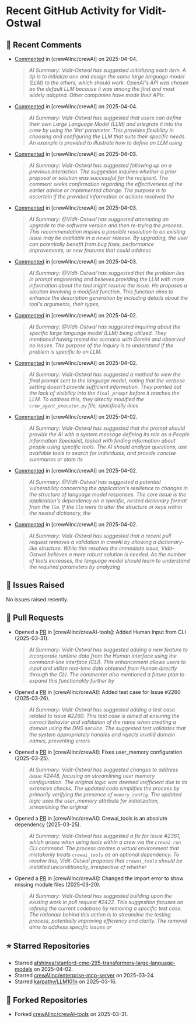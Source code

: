 # Recent GitHub Activity for Vidit-Ostwal

## 💬 Recent Comments
- [Commented](https://github.com/crewAIInc/crewAI/issues/2517#issuecomment-2779055100) in [crewAIInc/crewAI] on 2025-04-04.
  > *AI Summary: Vidit-Ostwal has suggested initializing each item. A tip is to initialize one and assign the same large language model (LLM) to the others, which should work. OpenAI's API was chosen as the default LLM because it was among the first and most widely adopted. Other companies have made their APIs*
- [Commented](https://github.com/crewAIInc/crewAI/issues/2517#issuecomment-2778410185) in [crewAIInc/crewAI] on 2025-04-04.
  > *AI Summary: Vidit-Ostwal has suggested that users can define their own Large Language Model (LLM) and integrate it into the crew by using the 'llm' parameter. This provides flexibility in choosing and configuring the LLM that suits their specific needs. An example is provided to illustrate how to define an LLM using*
- [Commented](https://github.com/crewAIInc/crewAI/issues/2288#issuecomment-2776559533) in [crewAIInc/crewAI] on 2025-04-03.
  > *AI Summary: Vidit-Ostwal has suggested following up on a previous interaction. The suggestion inquires whether a prior proposal or solution was successful for the recipient. The comment seeks confirmation regarding the effectiveness of the earlier advice or implemented change. The purpose is to ascertain if the provided information or actions resolved the*
- [Commented](https://github.com/crewAIInc/crewAI/issues/2101#issuecomment-2776553749) in [crewAIInc/crewAI] on 2025-04-03.
  > *AI Summary: @Vidit-Ostwal has suggested attempting an upgrade to the software version and then re-trying the process. This recommendation implies a possible resolution to an existing issue may be available in a newer release. By upgrading, the user can potentially benefit from bug fixes, performance improvements, or new features that could address*
- [Commented](https://github.com/crewAIInc/crewAI/issues/2508#issuecomment-2776524457) in [crewAIInc/crewAI] on 2025-04-03.
  > *AI Summary: @Vidit-Ostwal has suggested that the problem lies in prompt engineering and believes providing the LLM with more information about the tool might resolve the issue. He proposes a solution involving a modified function. This function aims to enhance the description generation by including details about the tool's arguments, their types,*
- [Commented](https://github.com/crewAIInc/crewAI/issues/2508#issuecomment-2773146947) in [crewAIInc/crewAI] on 2025-04-02.
  > *AI Summary: @Vidit-Ostwal has suggested inquiring about the specific large language model (LLM) being utilized. They mentioned having tested the scenario with Gemini and observed no issues. The purpose of the inquiry is to understand if the problem is specific to an LLM.*
- [Commented](https://github.com/crewAIInc/crewAI/issues/2508#issuecomment-2773137518) in [crewAIInc/crewAI] on 2025-04-02.
  > *AI Summary: Vidit-Ostwal has suggested a method to view the final prompt sent to the language model, noting that the verbose setting doesn't provide sufficient information. They pointed out the lack of visibility into the `final_prompt` before it reaches the LLM. To address this, they directly modified the `crew_agent_executor.py` file, specifically lines*
- [Commented](https://github.com/crewAIInc/crewAI/issues/2508#issuecomment-2773121476) in [crewAIInc/crewAI] on 2025-04-02.
  > *AI Summary: Vidit-Ostwal has suggested that the prompt should provide the AI with a system message defining its role as a People Information Specialist, tasked with finding information about people using specific tools. The AI should analyze questions, use available tools to search for individuals, and provide concise summaries or state its*
- [Commented](https://github.com/crewAIInc/crewAI/issues/2508#issuecomment-2772748349) in [crewAIInc/crewAI] on 2025-04-02.
  > *AI Summary: @Vidit-Ostwal has suggested a potential vulnerability concerning the application's resilience to changes in the structure of language model responses. The core issue is the application's dependency on a specific, nested dictionary format from the `llm`. If the `llm` were to alter the structure or keys within the nested dictionary, the*
- [Commented](https://github.com/crewAIInc/crewAI/issues/2508#issuecomment-2772740950) in [crewAIInc/crewAI] on 2025-04-02.
  > *AI Summary: Vidit-Ostwal has suggested that a recent pull request removes a validation in crewAI by allowing a dictionary-like structure. While this resolves the immediate issue, Vidit-Ostwal believes a more robust solution is needed. As the number of tools increases, the language model should learn to understand the required parameters by analyzing*

## 🐛 Issues Raised
No issues raised recently.

## 🚀 Pull Requests
- Opened a [PR](https://github.com/crewAIInc/crewAI-tools/pull/251) in [crewAIInc/crewAI-tools]: Added Human Input from CLI (2025-03-31).
  > *AI Summary: Vidit-Ostwal has suggested adding a new feature to incorporate runtime data from the Human interface using the command-line interface (CLI). This enhancement allows users to input and utilize real-time data obtained from Human directly through the CLI. The commenter also mentioned a future plan to expand this functionality further by*
- Opened a [PR](https://github.com/crewAIInc/crewAI/pull/2484) in [crewAIInc/crewAI]: Added test case for Issue #2260 (2025-03-26).
  > *AI Summary: Vidit-Ostwal has suggested adding a test case related to issue #2260. This test case is aimed at ensuring the correct behavior and validation of the name when creating a domain using the DNS service. The suggested test validates that the system appropriately handles and rejects invalid domain names, preventing errors*
- Opened a [PR](https://github.com/crewAIInc/crewAI/pull/2469) in [crewAIInc/crewAI]: Fixes user_memory configuration (2025-03-25).
  > *AI Summary: Vidit-Ostwal has suggested changes to address issue #2448, focusing on streamlining user memory configuration. The original logic was deemed inefficient due to its extensive checks. The updated code simplifies the process by primarily verifying the presence of `memory_config`. The updated logic uses the user_memory attribute for initialization, streamlining the original*
- Opened a [PR](https://github.com/crewAIInc/crewAI/pull/2468) in [crewAIInc/crewAI]: Crewai_tools is an absolute dependency (2025-03-25).
  > *AI Summary: Vidit-Ostwal has suggested a fix for issue #2361, which arises when using tools within a crew via the `crewai run` CLI command. The process creates a virtual environment that mistakenly treats `crewai_tools` as an optional dependency. To resolve this, Vidit-Ostwal proposes that `crewai_tools` should be installed unconditionally, irrespective of whether*
- Opened a [PR](https://github.com/crewAIInc/crewAI/pull/2423) in [crewAIInc/crewAI]: Changed the import error to show missing module files (2025-03-20).
  > *AI Summary: Vidit-Ostwal has suggested building upon the existing work in pull request #2422. This suggestion focuses on refining the current codebase by removing a specific test case. The rationale behind this action is to streamline the testing process, potentially improving efficiency and clarity. The removal aims to address specific issues or*

## ⭐ Starred Repositories
- Starred [afshinea/stanford-cme-295-transformers-large-language-models](https://github.com/afshinea/stanford-cme-295-transformers-large-language-models) on 2025-04-02.
- Starred [crewAIInc/enterprise-mcp-server](https://github.com/crewAIInc/enterprise-mcp-server) on 2025-03-24.
- Starred [karpathy/LLM101n](https://github.com/karpathy/LLM101n) on 2025-03-16.

## 🍴 Forked Repositories
- Forked [crewAIInc/crewAI-tools](https://github.com/Vidit-Ostwal/crewAI-tools) on 2025-03-31.
